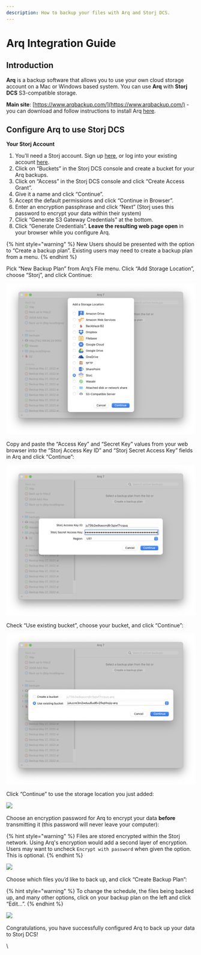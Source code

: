 ```yaml
---
description: How to backup your files with Arq and Storj DCS.
---
```


# Arq Integration Guide

## Introduction

**Arq** is a backup software that allows you to use your own cloud storage account on a Mac or Windows based system. You can use **Arq** with **Storj DCS** S3-compatible storage.

**Main site**: [https://www.arqbackup.com/](https://www.arqbackup.com/) - you can download and follow instructions to install Arq [here](https://www.arqbackup.com/download/).

## Configure Arq to use Storj DCS



**Your Storj Account**

1. You’ll need a Storj account. Sign up [here](https://us1.storj.io/signup), or log into your existing account [here](https://us1.storj.io/login).
2. Click on “Buckets” in the Storj DCS console and create a bucket for your Arq backups.
3. Click on “Access” in the Storj DCS console and click “Create Access Grant”.
4. Give it a name and click “Continue”.
5. Accept the default permissions and click “Continue in Browser”.
6. Enter an encryption passphrase and click “Next” (Storj uses this password to encrypt your data within their system)
7. Click “Generate S3 Gateway Credentials” at the bottom.
8. Click “Generate Credentials”. **Leave the resulting web page open** in your browser while you configure Arq.

{% hint style="warning" %}
New Users should be presented with the option to “Create a backup plan”.  Existing users may need to create a backup plan from a menu.
{% endhint %}



Pick “New Backup Plan” from Arq’s File menu. Click “Add Storage Location”, choose “Storj”, and click Continue:

![](<../.gitbook/assets/image (134).png>)

Copy and paste the “Access Key” and “Secret Key” values from your web browser into the “Storj Access Key ID” and “Storj Secret Access Key” fields in Arq and click “Continue”:

![](<../.gitbook/assets/image (150).png>)

Check “Use existing bucket”, choose your bucket, and click “Continue”:

![](<../.gitbook/assets/image (153).png>)

Click “Continue” to use the storage location you just added:

![](https://www.arqbackup.com/blog/wp-content/uploads/2022/05/Screen-Shot-2022-05-27-at-9.45.48-AM-1024x814.png)

Choose an encryption password for Arq to encrypt your data **before** transmitting it (this password will never leave your computer):

{% hint style="warning" %}
Files are stored encrypted within the Storj network.  Using Arq's encryption would add a second layer of encryption.  Users may want to uncheck `Encrypt with password` when given the option.  This is optional.&#x20;
{% endhint %}

![](https://www.arqbackup.com/blog/wp-content/uploads/2022/05/Screen-Shot-2022-05-27-at-9.46.38-AM-1024x814.png)

Choose which files you’d like to back up, and click “Create Backup Plan”:

{% hint style="warning" %}
&#x20;To change the schedule, the files being backed up, and many other options, click on your backup plan on the left and click “Edit…”.
{% endhint %}

![](https://www.arqbackup.com/blog/wp-content/uploads/2022/05/Screen-Shot-2022-05-27-at-9.47.12-AM-1024x814.png)

Congratulations, you have successfully configured Arq to back up your data to Storj DCS!

\
